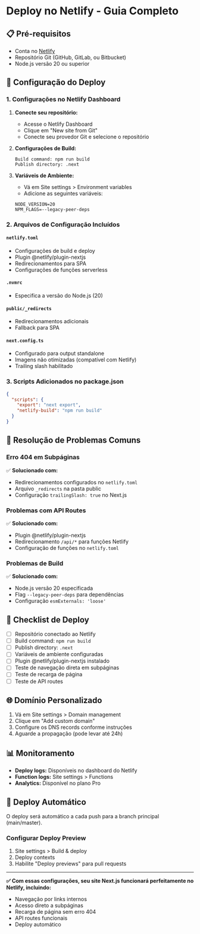 # Deploy no Netlify - Guia Completo

## 📋 Pré-requisitos

- Conta no [Netlify](https://netlify.com)
- Repositório Git (GitHub, GitLab, ou Bitbucket)
- Node.js versão 20 ou superior

## 🚀 Configuração do Deploy

### 1. Configurações no Netlify Dashboard

1. **Conecte seu repositório:**
   - Acesse o Netlify Dashboard
   - Clique em "New site from Git"
   - Conecte seu provedor Git e selecione o repositório

2. **Configurações de Build:**
   ```
   Build command: npm run build
   Publish directory: .next
   ```

3. **Variáveis de Ambiente:**
   - Vá em Site settings > Environment variables
   - Adicione as seguintes variáveis:
   ```
   NODE_VERSION=20
   NPM_FLAGS=--legacy-peer-deps
   ```

### 2. Arquivos de Configuração Incluídos

#### `netlify.toml`
- Configurações de build e deploy
- Plugin @netlify/plugin-nextjs
- Redirecionamentos para SPA
- Configurações de funções serverless

#### `.nvmrc`
- Especifica a versão do Node.js (20)

#### `public/_redirects`
- Redirecionamentos adicionais
- Fallback para SPA

#### `next.config.ts`
- Configurado para output standalone
- Imagens não otimizadas (compatível com Netlify)
- Trailing slash habilitado

### 3. Scripts Adicionados no package.json

```json
{
  "scripts": {
    "export": "next export",
    "netlify-build": "npm run build"
  }
}
```

## 🔧 Resolução de Problemas Comuns

### Erro 404 em Subpáginas

✅ **Solucionado com:**
- Redirecionamentos configurados no `netlify.toml`
- Arquivo `_redirects` na pasta public
- Configuração `trailingSlash: true` no Next.js

### Problemas com API Routes

✅ **Solucionado com:**
- Plugin @netlify/plugin-nextjs
- Redirecionamento `/api/*` para funções Netlify
- Configuração de funções no `netlify.toml`

### Problemas de Build

✅ **Solucionado com:**
- Node.js versão 20 especificada
- Flag `--legacy-peer-deps` para dependências
- Configuração `esmExternals: 'loose'`

## 📝 Checklist de Deploy

- [ ] Repositório conectado ao Netlify
- [ ] Build command: `npm run build`
- [ ] Publish directory: `.next`
- [ ] Variáveis de ambiente configuradas
- [ ] Plugin @netlify/plugin-nextjs instalado
- [ ] Teste de navegação direta em subpáginas
- [ ] Teste de recarga de página
- [ ] Teste de API routes

## 🌐 Domínio Personalizado

1. Vá em Site settings > Domain management
2. Clique em "Add custom domain"
3. Configure os DNS records conforme instruções
4. Aguarde a propagação (pode levar até 24h)

## 📊 Monitoramento

- **Deploy logs:** Disponíveis no dashboard do Netlify
- **Function logs:** Site settings > Functions
- **Analytics:** Disponível no plano Pro

## 🔄 Deploy Automático

O deploy será automático a cada push para a branch principal (main/master).

### Configurar Deploy Preview

1. Site settings > Build & deploy
2. Deploy contexts
3. Habilite "Deploy previews" para pull requests

---

**✅ Com essas configurações, seu site Next.js funcionará perfeitamente no Netlify, incluindo:**
- Navegação por links internos
- Acesso direto a subpáginas
- Recarga de página sem erro 404
- API routes funcionais
- Deploy automático